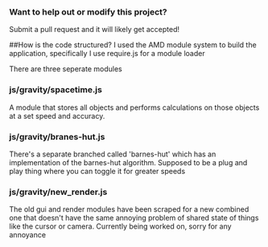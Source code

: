 <h3>Want to help out or modify this project?</h3>
Submit a pull request and it will likely get accepted!

##How is the code structured?
I used the AMD module system to build the application, specifically I use require.js for a module loader

There are three seperate modules

### js/gravity/spacetime.js
A module that stores all objects and performs calculations on those objects at a set speed and accuracy.

### js/gravity/branes-hut.js
There's a separate branched called 'barnes-hut' which has an implementation of the barnes-hut algorithm. Supposed to be a plug and play thing where you can toggle it for greater speeds

### js/gravity/new_render.js
The old gui and render modules have been scraped for a new combined one that doesn't have the same annoying problem of shared state of things like the cursor or camera. Currently being worked on, sorry for any annoyance
